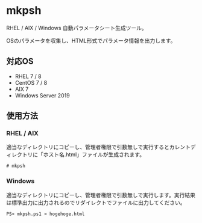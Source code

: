 # mkpsh

RHEL / AIX / Windows 自動パラメータシート生成ツール。

OSのパラメータを収集し、HTML形式でパラメータ情報を出力します。

## 対応OS

* RHEL 7 / 8
* CentOS 7 / 8
* AIX 7
* Windows Server 2019

## 使用方法

### RHEL / AIX

適当なディレクトリにコピーし、管理者権限で引数無しで実行するとカレントディレクトリに「ホスト名.html」ファイルが生成されます。
```
# mkpsh
```

### Windows

適当なディレクトリにコピーし、管理者権限で引数無しで実行します。実行結果は標準出力に出力されるのでリダイレクトでファイルに出力してください。
```
PS> mkpsh.ps1 > hogehoge.html
```
